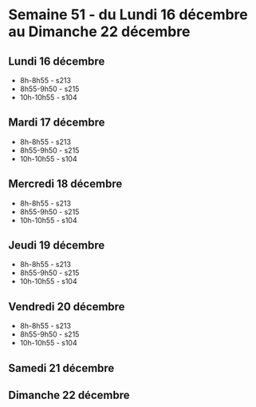 # Semaine 51 - du Lundi 16 décembre au Dimanche 22 décembre


## Lundi 16 décembre

* 8h-8h55 - s213
* 8h55-9h50 - s215
* 10h-10h55 - s104

## Mardi 17 décembre

* 8h-8h55 - s213
* 8h55-9h50 - s215
* 10h-10h55 - s104

## Mercredi 18 décembre

* 8h-8h55 - s213
* 8h55-9h50 - s215
* 10h-10h55 - s104

## Jeudi 19 décembre

* 8h-8h55 - s213
* 8h55-9h50 - s215
* 10h-10h55 - s104

## Vendredi 20 décembre

* 8h-8h55 - s213
* 8h55-9h50 - s215
* 10h-10h55 - s104

## Samedi 21 décembre


## Dimanche 22 décembre

